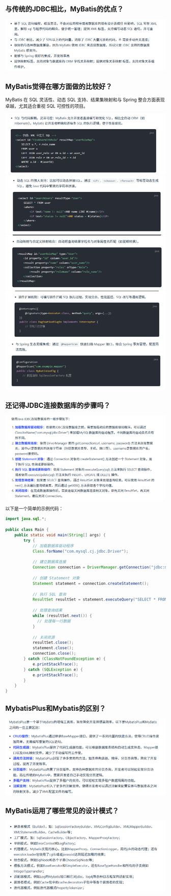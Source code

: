 ## 与传统的JDBC相比，MyBatis的优点？

![image-20250421231246052](10.八股.assets/image-20250421231246052.png)

## MyBatis觉得在哪方面做的比较好？

MyBatis 在 SQL 灵活性、动态 SQL 支持、结果集映射和与 Spring 整合方面表现卓越，尤其适合重视 SQL 可控性的项目。

<img src="10.八股.assets/image-20250421231437318.png" alt="image-20250421231437318" style="zoom:67%;" />

<img src="10.八股.assets/image-20250421231446543.png" alt="image-20250421231446543" style="zoom:67%;" />

<img src="10.八股.assets/image-20250421231503658.png" alt="image-20250421231503658" style="zoom:67%;" />

<img src="10.八股.assets/image-20250421231514551.png" alt="image-20250421231514551" style="zoom:67%;" />

<img src="10.八股.assets/image-20250421231525885.png" alt="image-20250421231525885" style="zoom:67%;" />

## 还记得JDBC连接数据库的步骤吗？

<img src="10.八股.assets/image-20250421231610244.png" alt="image-20250421231610244" style="zoom:67%;" />

以下是一个简单的示例代码：

```java
import java.sql.*;

public class Main {
    public static void main(String[] args) {
        try {
            // 加载数据库驱动程序
            Class.forName("com.mysql.cj.jdbc.Driver");

            // 建立数据库连接
            Connection connection = DriverManager.getConnection("jdbc:mysql://localhost:3306/mydatabase", "username", "password");

            // 创建 Statement 对象
            Statement statement = connection.createStatement();

            // 执行 SQL 查询
            ResultSet resultSet = statement.executeQuery("SELECT * FROM mytable");

            // 处理查询结果
            while (resultSet.next()) {
              // 处理每一行数据
            }

            // 关闭资源
            resultSet.close();
            statement.close();
            connection.close();
        } catch (ClassNotFoundException e) {
            e.printStackTrace();
        } catch (SQLException e) {
            e.printStackTrace();
        }
    }
}
```

## MybatisPlus和Mybatis的区别？

![image-20250421231745374](10.八股.assets/image-20250421231745374.png)

## MyBatis运用了哪些常见的设计模式？

![image-20250421231823439](10.八股.assets/image-20250421231823439.png)